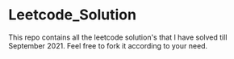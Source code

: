 # Leetcode_Solution

This repo contains all the leetcode solution's that I have solved till September 2021. Feel free to fork it according to your need.

